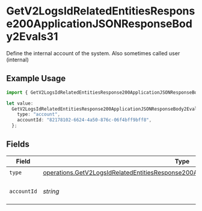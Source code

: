 # GetV2LogsIdRelatedEntitiesResponse200ApplicationJSONResponseBody2Evals31

Define the internal account of the system. Also sometimes called user (internal)

## Example Usage

```typescript
import { GetV2LogsIdRelatedEntitiesResponse200ApplicationJSONResponseBody2Evals31 } from "orq-poc-typescript-multi-env-version/models/operations";

let value:
  GetV2LogsIdRelatedEntitiesResponse200ApplicationJSONResponseBody2Evals31 = {
    type: "account",
    accountId: "82178102-6624-4a50-876c-06f4bff9bff8",
  };
```

## Fields

| Field                                                                                                                                                                                            | Type                                                                                                                                                                                             | Required                                                                                                                                                                                         | Description                                                                                                                                                                                      |
| ------------------------------------------------------------------------------------------------------------------------------------------------------------------------------------------------ | ------------------------------------------------------------------------------------------------------------------------------------------------------------------------------------------------ | ------------------------------------------------------------------------------------------------------------------------------------------------------------------------------------------------ | ------------------------------------------------------------------------------------------------------------------------------------------------------------------------------------------------ |
| `type`                                                                                                                                                                                           | [operations.GetV2LogsIdRelatedEntitiesResponse200ApplicationJSONResponseBody2Evals3Type](../../models/operations/getv2logsidrelatedentitiesresponse200applicationjsonresponsebody2evals3type.md) | :heavy_check_mark:                                                                                                                                                                               | N/A                                                                                                                                                                                              |
| `accountId`                                                                                                                                                                                      | *string*                                                                                                                                                                                         | :heavy_check_mark:                                                                                                                                                                               | The id of the resource                                                                                                                                                                           |